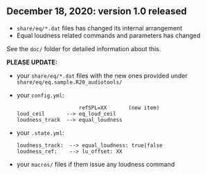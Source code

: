 
## December 18, 2020: version 1.0 released

- `share/eq/*.dat` files has changed its internal arrangement
- Equal loudness related commands and parameters has changed

See the `doc/` folder for detailed information about this.

**PLEASE UPDATE:**

- your `share/eq/*.dat` files with the new ones
  provided under `share/eq/eq.sample.R20_audiotools/`


- your `config.yml`:

    ```
                        refSPL=XX       (new item)
    loud_ceil       --> eq_loud_ceil
    loudness_track  --> equal_loudness
    ```

- your `.state.yml`:

    ```
    loudness_track:  --> equal_loudness: true|false
    loudness_ref:    --> lu_offset: XX
    ```

- your `macros/` files if them issue any loudness command
